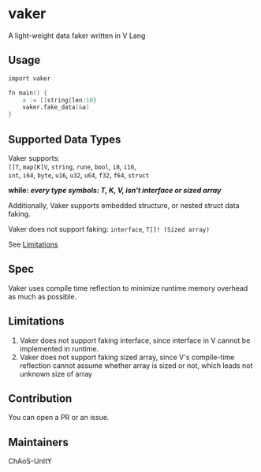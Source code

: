 # vaker
A light-weight data faker written in V Lang

## Usage

```v
import vaker

fn main() {
    a := []string{len:10}
    vaker.fake_data(&a)
}
```

## Supported Data Types

Vaker supports:  
`[]T`, `map[K]V`, `string`, `rune`, `bool`, `i8`, `i16`,  
`int`, `i64`, `byte`, `u16`, `u32`, `u64`, `f32`, `f64`, `struct`

**while:**
***every type symbols: T, K, V, isn't interface or sized array***

Additionally, Vaker supports embedded structure, or nested struct data faking.

Vaker does not support faking:
`interface`, `T[]! (Sized array)`

See [Limitations](#limitations)

## Spec

Vaker uses compile time reflection to minimize runtime memory overhead as much as possible.

## Limitations

1. Vaker does not support faking interface, since interface in V cannot be implemented in runtime.
2. Vaker does not support faking sized array, since V's compile-time reflection cannot assume whether array is sized or not, which leads not unknown size of array 

## Contribution

You can open a PR or an issue.

## Maintainers

ChAoS-UnItY
